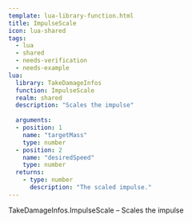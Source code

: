 ```yaml
---
template: lua-library-function.html
title: ImpulseScale
icon: lua-shared
tags:
  - lua
  - shared
  - needs-verification
  - needs-example
lua:
  library: TakeDamageInfos
  function: ImpulseScale
  realm: shared
  description: "Scales the impulse"
  
  arguments:
  - position: 1
    name: "targetMass"
    type: number
  - position: 2
    name: "desiredSpeed"
    type: number
  returns:
    - type: number
      description: "The scaled impulse."
---
```


<div class="lua__search__keywords">
TakeDamageInfos.ImpulseScale &#x2013; Scales the impulse
</div>
